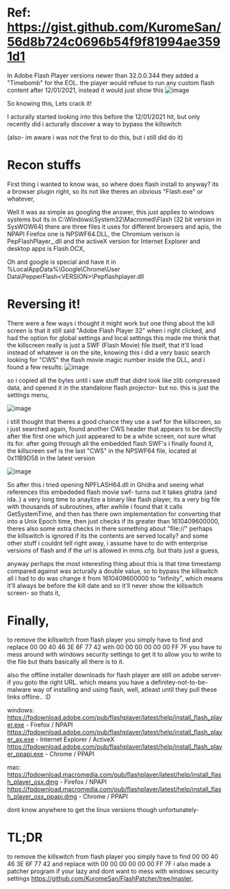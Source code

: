 # Ref: https://gist.github.com/KuromeSan/56d8b724c0696b54f9f81994ae3591d1

In Adobe Flash Player versions newer than 32.0.0.344 they added a "Timebomb" for the EOL.
the player would refuse to run any custom flash content after 12/01/2021,
instead it would just show this ![image](https://camo.githubusercontent.com/30ef3ac9555f29f1d600bf91ae09044a2485dcbf8c0d37dca9d313d7be09f82b/68747470733a2f2f692e696d6775722e636f6d2f465330515a755a2e706e67)

So knowing this, Lets crack it!

I acturally started looking into this before the 12/01/2021 hit, 
but only recently did i acturally discover a way to bypass the killswitch

(also- im aware i was not the first to do this, but i still did do it)

# Recon stuffs
First thing i wanted to know was, so where does flash install to anyway? its a browser plugin right, 
so its not like theres an obvious "Flash.exe" or whatever,

Well it was as simple as googling the answer, this just applies to windows systems but its in
C:\Windows\System32\Macromed\Flash (32 bit version in SysWOW64)
there are three files it uses for different browsers and apis, the NPAPI Firefox one is NPSWF64.DLL, 
the Chromium verison is PepFlashPlayer_<VERSION>.dll and the activeX version for Internet Explorer and desktop apps is Flash.OCX, 

Oh and google is special and have it in %LocalAppData%\Google\Chrome\User Data\PepperFlash\<VERSION>\Pepflashplayer.dll

# Reversing it!
There were a few ways i thought it might work but one thing about the kill screen is that it still said "Adobe Flash Player 32"
when i right clicked, and had the option for global settings and local settings this made me think that the killscreen really is just
a SWF (Flash Movie) file itself, that it'll load instead of whatever is on the site, knowing this i did a very basic search looking
for "CWS" the flash movie magic number inside the DLL, and i found a few results:
![image](https://camo.githubusercontent.com/7ac32772154fdb7a5ef2f790ec01b4ca6ac8538323b7f4de4ffb682d18251b87/68747470733a2f2f692e696d6775722e636f6d2f496f30714d49322e706e67)

so i copied all the bytes until i saw stuff that didnt look like zlib compressed data,
and opened it in the standalone flash projector- but no. this is just the settings menu, 

![image](https://camo.githubusercontent.com/a5a5ddf1b9af3df42a5dc29321c8ba63a679784038f61196b61368c6f8f14b5b/68747470733a2f2f692e696d6775722e636f6d2f72454a52776f382e706e67) 

i still thought that theres a good chance they use a swf for the killscreen, so i just
searched again, found another CWS header that appears to be directly after the first one
which just appeared to be a white screen, not sure what its for.
after going through all the embedded flash SWF's i finally found it, 
the killscreen swf is the last "CWS" in the NPSWF64 file, located at 0x11B9D58 in the latest version

![image](https://camo.githubusercontent.com/8c593903a3c1356e86dfc7b5576f33550f9542ee6f85168f69517bff3c6eff03/68747470733a2f2f692e696d6775722e636f6d2f37357650464b692e706e67)


So after this i tried opening NPFLASH64.dll in Ghidra and seeing what references this embededed flash movie swf-
turns out it takes ghidra (and ida..) a very long time to anaylize a binary like flash player, its a very big file
with thousands of subroutines, after awhile i found that it calls GetSystemTime, and then has there own implementation for converting that into a Unix Epoch time, then just checks if its greater than 1610409600000, theres also some extra checks in there something about "file://" perhaps the killswitch is ignored if its the contents are served locally? and some other stuff i couldnt tell right away,
i assume have to do with enterprise versions of flash and if the url is allowed in mms.cfg. but thats just a guess,

anyway perhaps the most interesting thing about this is that time timestamp compared against was acturally a double value, so to bypass the killswitch all i had to do was change it from 1610409600000 to "Infinity", which means it'll always be before the kill date and so it'll never show the killswitch screen- so thats it,

# Finally,

to remove the killswitch from flash player you simply have to find and replace 00 00 40 46 3E 6F 77 42 with 00 00 00 00 00 00 FF 7F
you have to mess around with windows security settings to get it to allow you to write to the file but thats basically all there is to it.

also the offline installer downloads for flash player are still on adobe server- if you goto the right URL.
which means you have a definitey-not-to-be-malware way of installing and using flash, 
well, atleast until they pull these links offline.. :D

windows:
https://fpdownload.adobe.com/pub/flashplayer/latest/help/install_flash_player.exe - Firefox / NPAPI
https://fpdownload.adobe.com/pub/flashplayer/latest/help/install_flash_player_ax.exe - Internet Explorer / ActiveX 
https://fpdownload.adobe.com/pub/flashplayer/latest/help/install_flash_player_ppapi.exe - Chrome / PPAPI

mac:
https://fpdownload.macromedia.com/pub/flashplayer/latest/help/install_flash_player_osx.dmg - Firefox / NPAPI
https://fpdownload.macromedia.com/pub/flashplayer/latest/help/install_flash_player_osx_ppapi.dmg - Chrome / PPAPI

dont know anywhere to get the linux versions though unfortunately- 

# TL;DR

to remove the killswitch from flash player you simply have to find 00 00 40 46 3E 6F 77 42 and replace with 00 00 00 00 00 00 FF 7F
i also made a patcher program if your lazy and dont want to mess with windows security settings 
https://github.com/KuromeSan/FlashPatcher/tree/master, 
